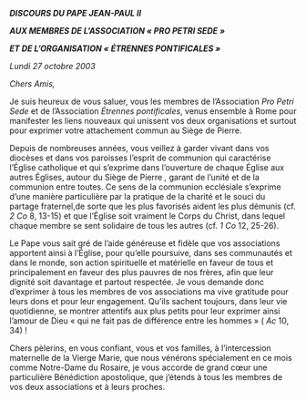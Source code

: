 ***DISCOURS DU PAPE JEAN-PAUL II***

***AUX MEMBRES DE L’ASSOCIATION « *PRO PETRI SEDE* »***

***ET DE L’ORGANISATION « *ÉTRENNES PONTIFICALES* »***

*Lundi 27 octobre 2003*

*Chers Amis,*

Je suis heureux de vous saluer, vous les membres de l’Association *Pro Petri Sede* et de l’Association *Étrennes pontificales*, venus ensemble à Rome pour manifester les liens nouveaux qui unissent vos deux organisations et surtout pour exprimer votre attachement commun au Siège de Pierre.

Depuis de nombreuses années, vous veillez à garder vivant dans vos diocèses et dans vos paroisses l’esprit de communion qui caractérise l’Église catholique et qui s’exprime dans l’ouverture de chaque Église aux autres Églises, autour du Siège de Pierre *,* garant de l’unité et de la communion entre toutes. Ce sens de la communion ecclésiale s’exprime d’une manière particulière par la pratique de la charité et le souci du partage fraternel,de sorte que les plus favorisés aident les plus démunis (cf. *2 Co* 8, 13-15) et que l’Église soit vraiment le Corps du Christ, dans lequel chaque membre se sent solidaire de tous les autres (cf. *1 Co* 12, 25-26).

Le Pape vous sait gré de l’aide généreuse et fidèle que vos associations apportent ainsi à l’Église, pour qu’elle poursuive, dans ses communautés et dans le monde, son action spirituelle et matérielle en faveur de tous et principalement en faveur des plus pauvres de nos frères, afin que leur dignité soit davantage et partout respectée. Je vous demande donc d’exprimer à tous les membres de vos associations ma vive gratitude pour leurs dons et pour leur engagement. Qu’ils sachent toujours, dans leur vie quotidienne, se montrer attentifs aux plus petits pour leur exprimer ainsi l’amour de Dieu « qui ne fait pas de différence entre les hommes » ( *Ac* 10, 34) !

Chers pèlerins, en vous confiant, vous et vos familles, à l’intercession maternelle de la Vierge Marie, que nous vénérons spécialement en ce mois comme Notre-Dame du Rosaire, je vous accorde de grand cœur une particulière Bénédiction apostolique, que j’étends à tous les membres de vos deux associations et à leurs proches.